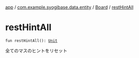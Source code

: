 [app](../../index.md) / [com.example.syogibase.data.entity](../index.md) / [Board](index.md) / [restHintAll](./rest-hint-all.md)

# restHintAll

`fun restHintAll(): `[`Unit`](https://kotlinlang.org/api/latest/jvm/stdlib/kotlin/-unit/index.html)

全てのマスのヒントをリセット

